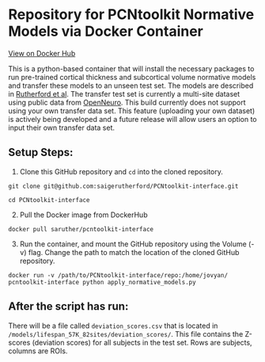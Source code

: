 # Repository for PCNtoolkit Normative Models via Docker Container

[View on Docker Hub](https://hub.docker.com/r/saruther/pcntoolkit-interface)

This is a python-based container that will install the necessary packages to run pre-trained cortical thickness and subcortical volume normative models and transfer these models to an unseen test set. The models are described in [Rutherford et al](https://elifesciences.org/articles/72904). The transfer test set is currently a multi-site dataset using public data from [OpenNeuro](https://openneuro.org/). This build currently does not support using your own transfer data set. This feature (uploading your own dataset) is actively being developed and a future release will allow users an option to input their own transfer data set. 

## Setup Steps: 
1. Clone this GitHub repository and `cd` into the cloned repository.

```git clone git@github.com:saigerutherford/PCNtoolkit-interface.git```

```cd PCNtoolkit-interface```

2. Pull the Docker image from DockerHub

```docker pull saruther/pcntoolkit-interface```

3. Run the container, and mount the GitHub repository using the Volume (-v) flag. Change the path to match the location of the cloned GitHub repository.

```docker run -v /path/to/PCNtoolkit-interface/repo:/home/jovyan/ pcntoolkit-interface python apply_normative_models.py```

## After the script has run:

There will be a file called `deviation_scores.csv` that is located in `/models/lifespan_57K_82sites/deviation_scores/`. This file contains the Z-scores (deviation scores) for all subjects in the test set. Rows are subjects, columns are ROIs. 
